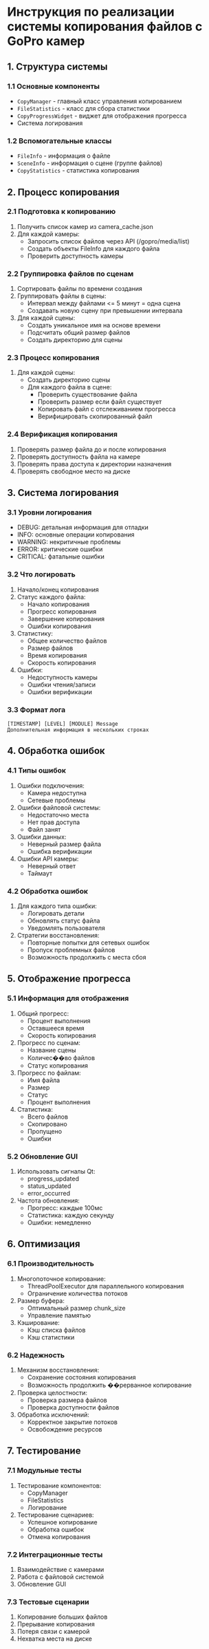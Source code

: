 # Инструкция по реализации системы копирования файлов с GoPro камер

## 1. Структура системы

### 1.1 Основные компоненты
- `CopyManager` - главный класс управления копированием
- `FileStatistics` - класс для сбора статистики
- `CopyProgressWidget` - виджет для отображения прогресса
- Система логирования

### 1.2 Вспомогательные классы
- `FileInfo` - информация о файле
- `SceneInfo` - информация о сцене (группе файлов)
- `CopyStatistics` - статистика копирования

## 2. Процесс копирования

### 2.1 Подготовка к копированию
1. Получить список камер из camera_cache.json
2. Для каждой камеры:
   - Запросить список файлов через API (/gopro/media/list)
   - Создать объекты FileInfo для каждого файла
   - Проверить доступность камеры

### 2.2 Группировка файлов по сценам
1. Сортировать файлы по времени создания
2. Группировать файлы в сцены:
   - Интервал между файлами <= 5 минут = одна сцена
   - Создавать новую сцену при превышении интервала
3. Для каждой сцены:
   - Создать уникальное имя на основе времени
   - Подсчитать общий размер файлов
   - Создать директорию для сцены

### 2.3 Процесс копирования
1. Для каждой сцены:
   - Создать директорию сцены
   - Для каждого файла в сцене:
     * Проверить существование файла
     * Проверить размер если файл существует
     * Копировать файл с отслеживанием прогресса
     * Верифицировать скопированный файл

### 2.4 Верификация копирования
1. Проверять размер файла до и после копирования
2. Проверять доступность файла на камере
3. Проверять права доступа к директории назначения
4. Проверять свободное место на диске

## 3. Система логирования

### 3.1 Уровни логирования
- DEBUG: детальная информация для отладки
- INFO: основные операции копирования
- WARNING: некритичные проблемы
- ERROR: критические ошибки
- CRITICAL: фатальные ошибки

### 3.2 Что логировать
1. Начало/конец копирования
2. Статус каждого файла:
   - Начало копирования
   - Прогресс копирования
   - Завершение копирования
   - Ошибки копирования
3. Статистику:
   - Общее количество файлов
   - Размер файлов
   - Время копирования
   - Скорость копирования
4. Ошибки:
   - Недоступность камеры
   - Ошибки чтения/записи
   - Ошибки верификации

### 3.3 Формат лога
```
[TIMESTAMP] [LEVEL] [MODULE] Message
Дополнительная информация в нескольких строках
```

## 4. Обработка ошибок

### 4.1 Типы ошибок
1. Ошибки подключения:
   - Камера недоступна
   - Сетевые проблемы
2. Ошибки файловой системы:
   - Недостаточно места
   - Нет прав доступа
   - Файл занят
3. Ошибки данных:
   - Неверный размер файла
   - Ошибка верификации
4. Ошибки API камеры:
   - Неверный ответ
   - Таймаут

### 4.2 Обработка ошибок
1. Для каждого типа ошибки:
   - Логировать детали
   - Обновлять статус файла
   - Уведомлять пользователя
2. Стратегии восстановления:
   - Повторные попытки для сетевых ошибок
   - Пропуск проблемных файлов
   - Возможность продолжить с места сбоя

## 5. Отображение прогресса

### 5.1 Информация для отображения
1. Общий прогресс:
   - Процент выполнения
   - Оставшееся время
   - Скорость копирования
2. Прогресс по сценам:
   - Название сцены
   - Количес��во файлов
   - Статус копирования
3. Прогресс по файлам:
   - Имя файла
   - Размер
   - Статус
   - Процент выполнения
4. Статистика:
   - Всего файлов
   - Скопировано
   - Пропущено
   - Ошибки

### 5.2 Обновление GUI
1. Использовать сигналы Qt:
   - progress_updated
   - status_updated
   - error_occurred
2. Частота обновления:
   - Прогресс: каждые 100мс
   - Статистика: каждую секунду
   - Ошибки: немедленно

## 6. Оптимизация

### 6.1 Производительность
1. Многопоточное копирование:
   - ThreadPoolExecutor для параллельного копирования
   - Ограничение количества потоков
2. Размер буфера:
   - Оптимальный размер chunk_size
   - Управление памятью
3. Кэширование:
   - Кэш списка файлов
   - Кэш статистики

### 6.2 Надежность
1. Механизм восстановления:
   - Сохранение состояния копирования
   - Возможность продолжить ��рерванное копирование
2. Проверка целостности:
   - Проверка размера файлов
   - Проверка доступности файлов
3. Обработка исключений:
   - Корректное закрытие потоков
   - Освобождение ресурсов

## 7. Тестирование

### 7.1 Модульные тесты
1. Тестирование компонентов:
   - CopyManager
   - FileStatistics
   - Логирование
2. Тестирование сценариев:
   - Успешное копирование
   - Обработка ошибок
   - Отмена копирования

### 7.2 Интеграционные тесты
1. Взаимодействие с камерами
2. Работа с файловой системой
3. Обновление GUI

### 7.3 Тестовые сценарии
1. Копирование больших файлов
2. Прерывание копирования
3. Потеря связи с камерой
4. Нехватка места на диске 